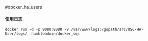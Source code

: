 #docker_ha_users
#### 使用日志
```javascripts
docker run -d -p 8080:8080 -v /var/www/logs:/gopath/src/USC-HA-User/logs/  humbleadmin/docker_sqs
```